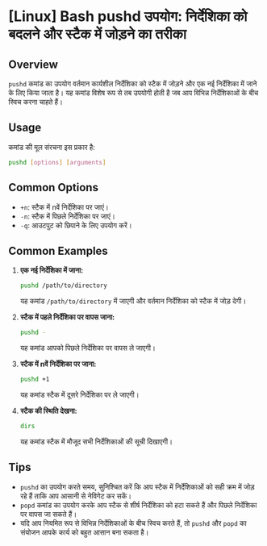 # [Linux] Bash pushd उपयोग: निर्देशिका को बदलने और स्टैक में जोड़ने का तरीका

## Overview
`pushd` कमांड का उपयोग वर्तमान कार्यशील निर्देशिका को स्टैक में जोड़ने और एक नई निर्देशिका में जाने के लिए किया जाता है। यह कमांड विशेष रूप से तब उपयोगी होती है जब आप विभिन्न निर्देशिकाओं के बीच स्विच करना चाहते हैं।

## Usage
कमांड की मूल संरचना इस प्रकार है:

```bash
pushd [options] [arguments]
```

## Common Options
- `+n`: स्टैक में nवें निर्देशिका पर जाएं।
- `-n`: स्टैक में पिछले निर्देशिका पर जाएं।
- `-q`: आउटपुट को छिपाने के लिए उपयोग करें।

## Common Examples
1. **एक नई निर्देशिका में जाना:**
   ```bash
   pushd /path/to/directory
   ```
   यह कमांड `/path/to/directory` में जाएगी और वर्तमान निर्देशिका को स्टैक में जोड़ देगी।

2. **स्टैक में पहले निर्देशिका पर वापस जाना:**
   ```bash
   pushd -
   ```
   यह कमांड आपको पिछले निर्देशिका पर वापस ले जाएगी।

3. **स्टैक में nवें निर्देशिका पर जाना:**
   ```bash
   pushd +1
   ```
   यह कमांड स्टैक में दूसरे निर्देशिका पर ले जाएगी।

4. **स्टैक की स्थिति देखना:**
   ```bash
   dirs
   ```
   यह कमांड स्टैक में मौजूद सभी निर्देशिकाओं की सूची दिखाएगी।

## Tips
- `pushd` का उपयोग करते समय, सुनिश्चित करें कि आप स्टैक में निर्देशिकाओं को सही क्रम में जोड़ रहे हैं ताकि आप आसानी से नेविगेट कर सकें।
- `popd` कमांड का उपयोग करके आप स्टैक से शीर्ष निर्देशिका को हटा सकते हैं और पिछले निर्देशिका पर वापस जा सकते हैं।
- यदि आप नियमित रूप से विभिन्न निर्देशिकाओं के बीच स्विच करते हैं, तो `pushd` और `popd` का संयोजन आपके कार्य को बहुत आसान बना सकता है।